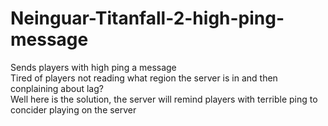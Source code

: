 # Neinguar-Titanfall-2-high-ping-message
Sends players with high ping a message <br />
Tired of players not reading what region the server is in and then conplaining about lag?<br />
Well here is the solution, the server will remind players with terrible ping to concider playing on the server
